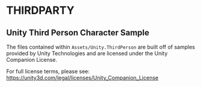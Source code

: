 # THIRDPARTY

## Unity Third Person Character Sample

The files contained within `Assets/Unity.ThirdPerson` are built off of
samples provided by Unity Technologies and are licensed under the Unity
Companion License.

For full license terms, please see: https://unity3d.com/legal/licenses/Unity_Companion_License

